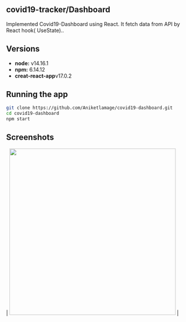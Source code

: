 
## covid19-tracker/Dashboard

Implemented Covid19-Dashboard using React. It fetch data from API by React hook( UseState)..



## Versions

- **node:** v14.16.1
- **npm:** 6.14.12
- **creat-react-app**v17.0.2

## Running the app

```bash
git clone https://github.com/Aniketlamage/covid19-dashboard.git
cd covid19-dashboard
npm start
```
## Screenshots

|
<img src="https://i.ibb.co/fxwpRJB/Screenshot-1.png" width="450">
|  


